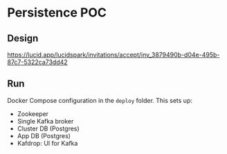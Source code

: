 # Persistence POC

## Design

https://lucid.app/lucidspark/invitations/accept/inv_3879490b-d04e-495b-87c7-5322ca73dd42

## Run

Docker Compose configuration in the `deploy` folder. This sets up:
- Zookeeper
- Single Kafka broker
- Cluster DB (Postgres)
- App DB (Postgres)
- Kafdrop: UI for Kafka